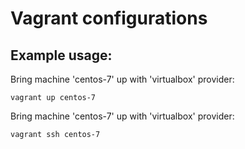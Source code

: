 # Vagrant configurations

## Example usage:

Bring machine 'centos-7' up with 'virtualbox' provider:
  ```
  vagrant up centos-7
  ```

Bring machine 'centos-7' up with 'virtualbox' provider:
  ```
  vagrant ssh centos-7
  ```
